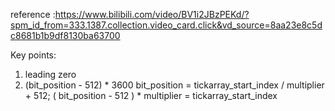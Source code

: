 reference :https://www.bilibili.com/video/BV1i2JBzPEKd/?spm_id_from=333.1387.collection.video_card.click&vd_source=8aa23e8c5dc8681b1b9df8130ba63700


Key points:
1. leading zero
2. (bit_position - 512) * 3600
bit_position = tickarray_start_index / multiplier + 512;
( bit_position - 512 ) * multiplier =  tickarray_start_index
